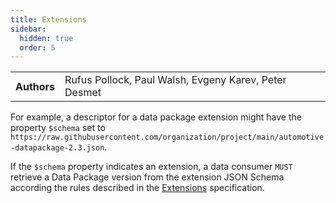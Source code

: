 ```yaml
---
title: Extensions
sidebar:
  hidden: true
  order: 5
---
```


<table>
  <tr>
    <th>Authors</th>
    <td>Rufus Pollock, Paul Walsh, Evgeny Karev, Peter Desmet</td>
  </tr>
</table>

For example, a descriptor for a data package extension might have the property `$schema` set to `https://raw.githubusercontent.com/organization/project/main/automotive-datapackage-2.3.json`.

If the `$schema` property indicates an extension, a data consumer `MUST` retrieve a Data Package version from the extension JSON Schema according the rules described in the [Extensions](../extensions) specification.
